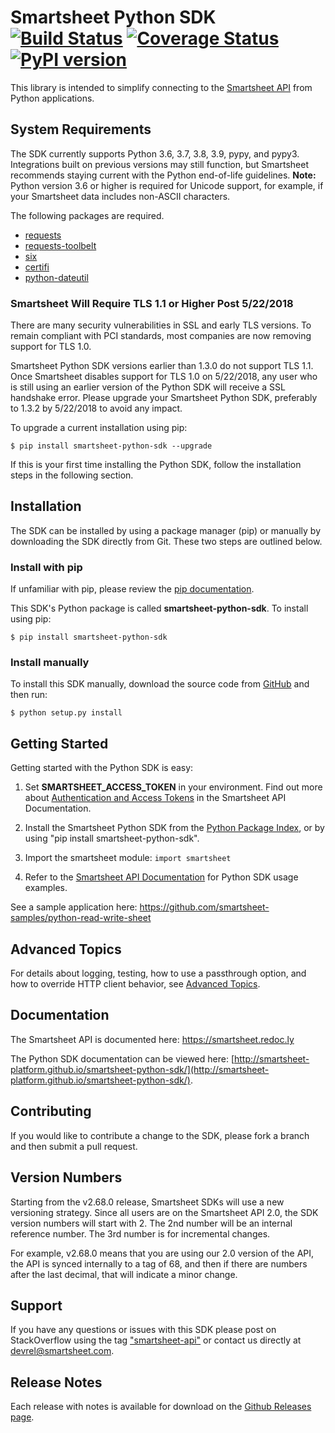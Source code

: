 # Smartsheet Python SDK [![Build Status](https://travis-ci.org/smartsheet-platform/smartsheet-python-sdk.svg)](https://travis-ci.org/smartsheet-platform/smartsheet-python-sdk) [![Coverage Status](https://coveralls.io/repos/smartsheet-platform/smartsheet-python-sdk/badge.svg?branch=master&service=github)](https://coveralls.io/github/smartsheet-platform/smartsheet-python-sdk?branch=master) [![PyPI version](https://badge.fury.io/py/smartsheet-python-sdk.svg)](https://badge.fury.io/py/smartsheet-python-sdk)

This library is intended to simplify connecting to the [Smartsheet API](https://smartsheet.redoc.ly) from Python applications.

## System Requirements
The SDK currently supports Python 3.6, 3.7, 3.8, 3.9, pypy, and pypy3. Integrations built on previous versions may still function, but Smartsheet recommends staying current with the Python end-of-life guidelines. 
**Note:** Python version 3.6 or higher is required for Unicode support, for example, if your Smartsheet data includes non-ASCII characters.  

The following packages are required.

* [requests](https://pypi.python.org/pypi/requests)
* [requests-toolbelt](https://pypi.python.org/pypi/requests-toolbelt)
* [six](https://pypi.python.org/pypi/six)
* [certifi](https://pypi.python.org/pypi/certifi)
* [python-dateutil](https://pypi.python.org/pypi/python-dateutil)

### Smartsheet Will Require TLS 1.1 or Higher Post 5/22/2018
There are many security vulnerabilities in SSL and early TLS versions. To remain compliant with PCI standards, most companies are now removing support for TLS 1.0.

Smartsheet Python SDK versions earlier than 1.3.0 do not support TLS 1.1. Once Smartsheet disables support for TLS 1.0 on 5/22/2018, any user who is still using an earlier version of the Python SDK will receive a SSL handshake error. Please upgrade your Smartsheet Python SDK, preferably to 1.3.2 by 5/22/2018 to avoid any impact.

To upgrade a current installation using pip:

`$ pip install smartsheet-python-sdk --upgrade`

If this is your first time installing the Python SDK, follow the installation steps in the following section.

## Installation
The SDK can be installed by using a package manager (pip) or manually by downloading the SDK directly from Git. These two steps are outlined below.

### Install with pip
If unfamiliar with pip, please review the [pip documentation](http://www.pip-installer.org/).

This SDK's Python package is called **smartsheet-python-sdk**. To install using pip:

`$ pip install smartsheet-python-sdk`

### Install manually
To install this SDK manually, download the source code from [GitHub](https://github.com/smartsheet-platform/smartsheet-python-sdk) and then run:

`$ python setup.py install`

## Getting Started
Getting started with the Python SDK is easy:

1.  Set **SMARTSHEET_ACCESS_TOKEN** in your environment. Find out more about [Authentication and Access Tokens](https://smartsheet.redoc.ly/tag/tokenDescription) in the Smartsheet API Documentation.

2.  Install the Smartsheet Python SDK from the [Python Package Index](http://pypi.python.org/pypi/smartsheet-python-sdk), or by using "pip install smartsheet-python-sdk".

3.  Import the smartsheet module: `import smartsheet`

4.  Refer to the [Smartsheet API Documentation](https://smartsheet.redoc.ly) for Python SDK usage examples.

See a sample application here: https://github.com/smartsheet-samples/python-read-write-sheet

## Advanced Topics
For details about logging, testing, how to use a passthrough option, and how to override HTTP client behavior, 
see [Advanced Topics](ADVANCED.md).

## Documentation
The Smartsheet API is documented here: https://smartsheet.redoc.ly

The Python SDK documentation can be viewed here: [http://smartsheet-platform.github.io/smartsheet-python-sdk/](http://smartsheet-platform.github.io/smartsheet-python-sdk/).

## Contributing
If you would like to contribute a change to the SDK, please fork a branch and then submit a pull request.

## Version Numbers
Starting from the v2.68.0 release, Smartsheet SDKs will use a new versioning strategy. Since all users are on the 
Smartsheet API 2.0, the SDK version numbers will start with 2. The 2nd number will be an internal reference number. The 
3rd number is for incremental changes.

For example, v2.68.0 means that you are using our 2.0 version of the API, the API is synced internally to a tag of 68, 
and then if there are numbers after the last decimal, that will indicate a minor change.

## Support
If you have any questions or issues with this SDK please post on StackOverflow using the tag ["smartsheet-api"](http://stackoverflow.com/questions/tagged/smartsheet-api) or contact us directly at devrel@smartsheet.com.

## Release Notes
Each release with notes is available for download on the [Github Releases page](https://github.com/smartsheet-platform/smartsheet-python-sdk/releases).
